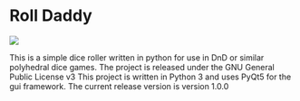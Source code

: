 # Roll Daddy
![](https://gph.is/1KeMpPn)

This is a simple dice roller written in python for use in DnD or similar polyhedral dice games.
The project is released under the GNU General Public License v3
This project is written in Python 3 and uses PyQt5 for the gui framework.
The current release version is version 1.0.0
